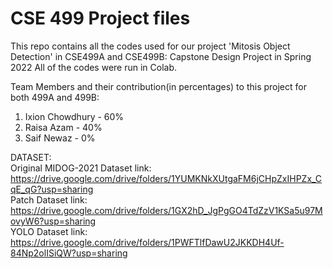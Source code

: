 # CSE 499 Project files
This repo contains all the codes used for our project 'Mitosis Object Detection' in CSE499A and CSE499B: Capstone Design Project in Spring 2022
All of the codes were run in Colab.

Team Members and their contribution(in percentages) to this project for both 499A and 499B:
1. Ixion Chowdhury - 60% 
2. Raisa Azam      - 40%
3. Saif Newaz      - 0%

DATASET:                
Original MIDOG-2021 Dataset link: https://drive.google.com/drive/folders/1YUMKNkXUtgaFM6jCHpZxIHPZx_CqE_qG?usp=sharing                     
Patch Dataset link:  https://drive.google.com/drive/folders/1GX2hD_JgPgGO4TdZzV1KSa5u97MovyW6?usp=sharing             
YOLO Dataset link: https://drive.google.com/drive/folders/1PWFTlfDawU2JKKDH4Uf-84Np2olISiQW?usp=sharing
